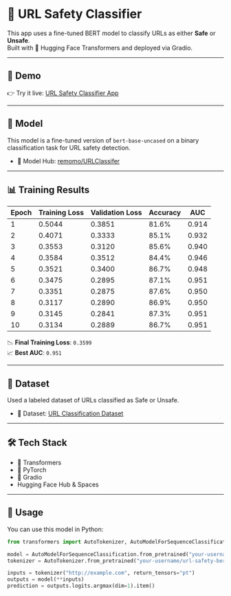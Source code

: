 # 🔐 URL Safety Classifier

This app uses a fine-tuned BERT model to classify URLs as either **Safe** or **Unsafe**.  
Built with 🤗 Hugging Face Transformers and deployed via Gradio.

---

## 🚀 Demo

👉 Try it live: [URL Safety Classifier App](https://huggingface.co/spaces/remomo/URLClassifier)

---

## 🧠 Model

This model is a fine-tuned version of `bert-base-uncased` on a binary classification task for URL safety detection.

- 🤗 Model Hub: [remomo/URLClassifer](https://huggingface.co/remomo/URLClassifier)

---

## 📊 Training Results

| Epoch | Training Loss | Validation Loss | Accuracy | AUC    |
|-------|---------------|------------------|----------|--------|
| 1     | 0.5044        | 0.3851           | 81.6%    | 0.914  |
| 2     | 0.4071        | 0.3333           | 85.1%    | 0.932  |
| 3     | 0.3553        | 0.3120           | 85.6%    | 0.940  |
| 4     | 0.3584        | 0.3512           | 84.4%    | 0.946  |
| 5     | 0.3521        | 0.3400           | 86.7%    | 0.948  |
| 6     | 0.3475        | 0.2895           | 87.1%    | 0.951  |
| 7     | 0.3351        | 0.2875           | 87.6%    | 0.950  |
| 8     | 0.3117        | 0.2890           | 86.9%    | 0.950  |
| 9     | 0.3145        | 0.2841           | 87.3%    | 0.951  |
| 10    | 0.3134        | 0.2889           | 86.7%    | 0.951  |

📉 **Final Training Loss**: `0.3599`  
📈 **Best AUC**: `0.951`

---

## 📁 Dataset

Used a labeled dataset of URLs classified as Safe or Unsafe.

- 🔗 Dataset: [URL Classification Dataset]([shawhin/phishing-site-classification](https://huggingface.co/datasets/shawhin/phishing-site-classification))

---

## 🛠️ Tech Stack

- 🤗 Transformers
- 🐍 PyTorch
- 💬 Gradio
- Hugging Face Hub & Spaces

---

## 🧪 Usage

You can use this model in Python:

```python
from transformers import AutoTokenizer, AutoModelForSequenceClassification

model = AutoModelForSequenceClassification.from_pretrained("your-username/url-safety-bert")
tokenizer = AutoTokenizer.from_pretrained("your-username/url-safety-bert")

inputs = tokenizer("http://example.com", return_tensors="pt")
outputs = model(**inputs)
prediction = outputs.logits.argmax(dim=1).item()
